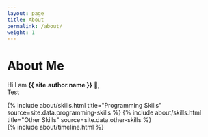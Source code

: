 ```yaml
---
layout: page
title: About
permalink: /about/
weight: 1
---
```


# **About Me**

Hi I am **{{ site.author.name }}** :wave:,<br>
Test
<div class="row">
{% include about/skills.html title="Programming Skills" source=site.data.programming-skills %}
{% include about/skills.html title="Other Skills" source=site.data.other-skills %}
</div>

<div class="row">
{% include about/timeline.html %}
</div>